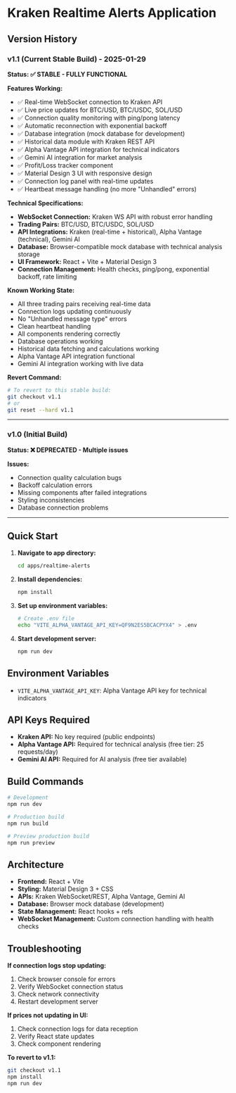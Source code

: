 # Kraken Realtime Alerts Application

## Version History

### v1.1 (Current Stable Build) - 2025-01-29
**Status: ✅ STABLE - FULLY FUNCTIONAL**

**Features Working:**
- ✅ Real-time WebSocket connection to Kraken API
- ✅ Live price updates for BTC/USD, BTC/USDC, SOL/USD
- ✅ Connection quality monitoring with ping/pong latency
- ✅ Automatic reconnection with exponential backoff
- ✅ Database integration (mock database for development)
- ✅ Historical data module with Kraken REST API
- ✅ Alpha Vantage API integration for technical indicators
- ✅ Gemini AI integration for market analysis
- ✅ Profit/Loss tracker component
- ✅ Material Design 3 UI with responsive design
- ✅ Connection log panel with real-time updates
- ✅ Heartbeat message handling (no more "Unhandled" errors)

**Technical Specifications:**
- **WebSocket Connection:** Kraken WS API with robust error handling
- **Trading Pairs:** BTC/USD, BTC/USDC, SOL/USD
- **API Integrations:** Kraken (real-time + historical), Alpha Vantage (technical), Gemini AI
- **Database:** Browser-compatible mock database with technical analysis storage
- **UI Framework:** React + Vite + Material Design 3
- **Connection Management:** Health checks, ping/pong, exponential backoff, rate limiting

**Known Working State:**
- All three trading pairs receiving real-time data
- Connection logs updating continuously
- No "Unhandled message type" errors
- Clean heartbeat handling
- All components rendering correctly
- Database operations working
- Historical data fetching and calculations working
- Alpha Vantage API integration functional
- Gemini AI integration working with live data

**Revert Command:**
```bash
# To revert to this stable build:
git checkout v1.1
# or
git reset --hard v1.1
```

---

### v1.0 (Initial Build)
**Status: ❌ DEPRECATED - Multiple issues**

**Issues:**
- Connection quality calculation bugs
- Backoff calculation errors
- Missing components after failed integrations
- Styling inconsistencies
- Database connection problems

---

## Quick Start

1. **Navigate to app directory:**
   ```bash
   cd apps/realtime-alerts
   ```

2. **Install dependencies:**
   ```bash
   npm install
   ```

3. **Set up environment variables:**
   ```bash
   # Create .env file
   echo "VITE_ALPHA_VANTAGE_API_KEY=QF9N2ES5BCACPYX4" > .env
   ```

4. **Start development server:**
   ```bash
   npm run dev
   ```

## Environment Variables

- `VITE_ALPHA_VANTAGE_API_KEY`: Alpha Vantage API key for technical indicators

## API Keys Required

- **Kraken API:** No key required (public endpoints)
- **Alpha Vantage API:** Required for technical analysis (free tier: 25 requests/day)
- **Gemini AI API:** Required for AI analysis (free tier available)

## Build Commands

```bash
# Development
npm run dev

# Production build
npm run build

# Preview production build
npm run preview
```

## Architecture

- **Frontend:** React + Vite
- **Styling:** Material Design 3 + CSS
- **APIs:** Kraken WebSocket/REST, Alpha Vantage, Gemini AI
- **Database:** Browser mock database (development)
- **State Management:** React hooks + refs
- **WebSocket Management:** Custom connection handling with health checks

## Troubleshooting

**If connection logs stop updating:**
1. Check browser console for errors
2. Verify WebSocket connection status
3. Check network connectivity
4. Restart development server

**If prices not updating in UI:**
1. Check connection logs for data reception
2. Verify React state updates
3. Check component rendering

**To revert to v1.1:**
```bash
git checkout v1.1
npm install
npm run dev
```
